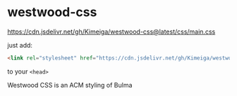 # westwood-css

https://cdn.jsdelivr.net/gh/Kimeiga/westwood-css@latest/css/main.css

just add:
```html
<link rel="stylesheet" href="https://cdn.jsdelivr.net/gh/Kimeiga/westwood-css@latest/css/main.css">
```
to your `<head>`

Westwood CSS is an ACM styling of Bulma
